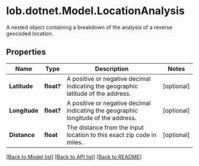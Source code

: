 # lob.dotnet.Model.LocationAnalysis
A nested object containing a breakdown of the analysis of a reverse geocoded location.

## Properties

Name | Type | Description | Notes
------------ | ------------- | ------------- | -------------
**Latitude** | **float?** | A positive or negative decimal indicating the geographic latitude of the address. | [optional] 
**Longitude** | **float?** | A positive or negative decimal indicating the geographic longitude of the address. | [optional] 
**Distance** | **float** | The distance from the input location to this exact zip code in miles. | [optional] 

[[Back to Model list]](../README.md#documentation-for-models) [[Back to API list]](../README.md#documentation-for-api-endpoints) [[Back to README]](../README.md)

